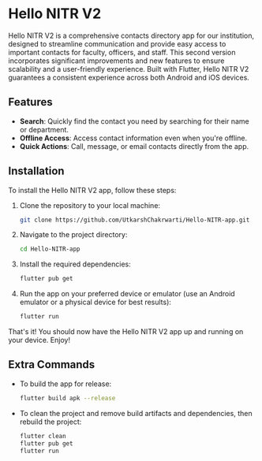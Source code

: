 
# Hello NITR V2

Hello NITR V2 is a comprehensive contacts directory app for our institution, designed to streamline communication and provide easy access to important contacts for faculty, officers, and staff. This second version incorporates significant improvements and new features to ensure scalability and a user-friendly experience. Built with Flutter, Hello NITR V2 guarantees a consistent experience across both Android and iOS devices.

## Features

- **Search**: Quickly find the contact you need by searching for their name or department.
- **Offline Access**: Access contact information even when you're offline.
- **Quick Actions**: Call, message, or email contacts directly from the app.

## Installation

To install the Hello NITR V2 app, follow these steps:

1. Clone the repository to your local machine:

   ```bash
   git clone https://github.com/UtkarshChakrwarti/Hello-NITR-app.git
   ```

2. Navigate to the project directory:

   ```bash
   cd Hello-NITR-app
   ```

3. Install the required dependencies:

   ```bash
   flutter pub get
   ```

4. Run the app on your preferred device or emulator (use an Android emulator or a physical device for best results):

   ```bash
   flutter run
   ```

That's it! You should now have the Hello NITR V2 app up and running on your device. Enjoy!

## Extra Commands

- To build the app for release:

    ```bash
    flutter build apk --release
    ```

- To clean the project and remove build artifacts and dependencies, then rebuild the project:

    ```bash
    flutter clean
    flutter pub get
    flutter run
    ```

